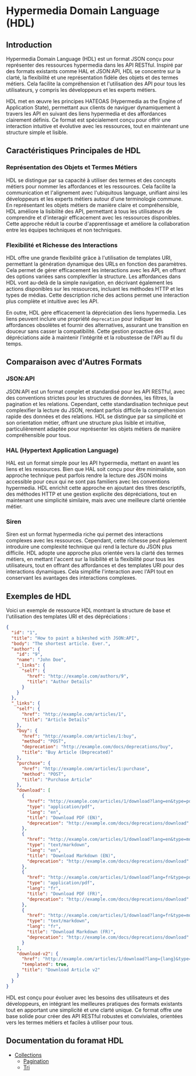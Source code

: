 # Hypermedia Domain Language (HDL)

## Introduction

Hypermedia Domain Language (HDL) est un format JSON conçu pour représenter des ressources hypermedia dans les API RESTful. Inspiré par des formats existants comme HAL et JSON:API, HDL se concentre sur la clarté, la flexibilité et une représentation fidèle des objets et des termes métiers. Cela facilite la compréhension et l'utilisation des API pour tous les utilisateurs, y compris les développeurs et les experts métiers.

HDL met en œuvre les principes HATEOAS (Hypermedia as the Engine of Application State), permettant aux clients de naviguer dynamiquement à travers les API en suivant des liens hypermedia et des affordances clairement définis. Ce format est spécialement conçu pour offrir une interaction intuitive et évolutive avec les ressources, tout en maintenant une structure simple et lisible.

## Caractéristiques Principales de HDL

### Représentation des Objets et Termes Métiers

HDL se distingue par sa capacité à utiliser des termes et des concepts métiers pour nommer les affordances et les ressources. Cela facilite la communication et l'alignement avec l'ubiquitous language, unifiant ainsi les développeurs et les experts métiers autour d'une terminologie commune. En représentant les objets métiers de manière claire et compréhensible, HDL améliore la lisibilité des API, permettant à tous les utilisateurs de comprendre et d'interagir efficacement avec les ressources disponibles. Cette approche réduit la courbe d'apprentissage et améliore la collaboration entre les équipes techniques et non techniques.

### Flexibilité et Richesse des Interactions

HDL offre une grande flexibilité grâce à l'utilisation de templates URI, permettant la génération dynamique des URLs en fonction des paramètres. Cela permet de gérer efficacement les interactions avec les API, en offrant des options variées sans complexifier la structure. Les affordances dans HDL vont au-delà de la simple navigation, en décrivant également les actions disponibles sur les ressources, incluant les méthodes HTTP et les types de médias. Cette description riche des actions permet une interaction plus complète et intuitive avec les API.

En outre, HDL gère efficacement la dépréciation des liens hypermedia. Les liens peuvent inclure une propriété `deprecation` pour indiquer les affordances obsolètes et fournir des alternatives, assurant une transition en douceur sans casser la compatibilité. Cette gestion proactive des dépréciations aide à maintenir l'intégrité et la robustesse de l'API au fil du temps.

## Comparaison avec d'Autres Formats

### JSON:API

JSON:API est un format complet et standardisé pour les API RESTful, avec des conventions strictes pour les structures de données, les filtres, la pagination et les relations. Cependant, cette standardisation technique peut complexifier la lecture du JSON, rendant parfois difficile la compréhension rapide des données et des relations. HDL se distingue par sa simplicité et son orientation métier, offrant une structure plus lisible et intuitive, particulièrement adaptée pour représenter les objets métiers de manière compréhensible pour tous.

### HAL (Hypertext Application Language)

HAL est un format simple pour les API hypermedia, mettant en avant les liens et les ressources. Bien que HAL soit conçu pour être minimaliste, son approche technique peut parfois rendre la lecture des JSON moins accessible pour ceux qui ne sont pas familiers avec les conventions hypermedia. HDL enrichit cette approche en ajoutant des titres descriptifs, des méthodes HTTP et une gestion explicite des dépréciations, tout en maintenant une simplicité similaire, mais avec une meilleure clarté orientée métier.

### Siren

Siren est un format hypermedia riche qui permet des interactions complexes avec les ressources. Cependant, cette richesse peut également introduire une complexité technique qui rend la lecture du JSON plus difficile. HDL adopte une approche plus orientée vers la clarté des termes métiers, en mettant l'accent sur la lisibilité et la flexibilité pour tous les utilisateurs, tout en offrant des affordances et des templates URI pour des interactions dynamiques. Cela simplifie l'interaction avec l'API tout en conservant les avantages des interactions complexes.

## Exemples de HDL

Voici un exemple de ressource HDL montrant la structure de base et l'utilisation des templates URI et des dépréciations :

```json
{
  "id": "1",
  "title": "How to paint a bikeshed with JSON:API",
  "body": "The shortest article. Ever.",
  "author": {
    "id": "9",
    "name": "John Doe",
    "_links": {
      "self": {
        "href": "http://example.com/authors/9",
        "title": "Author Details"
      }
    }
  },
  "_links": {
    "self": {
      "href": "http://example.com/articles/1",
      "title": "Article Details"
    },
    "buy": {
      "href": "http://example.com/articles/1:buy",
      "method": "POST",
      "deprecation": "http://example.com/docs/deprecations/buy",
      "title": "Buy Article (Deprecated)"
    },
    "purchase": {
      "href": "http://example.com/articles/1:purchase",
      "method": "POST",
      "title": "Purchase Article"
    },
    "download": [
      {
        "href": "http://example.com/articles/1/download?lang=en&type=pdf",
        "type": "application/pdf",
        "lang": "en",
        "title": "Download PDF (EN)",
        "deprecation": "http://example.com/docs/deprecations/download"
      },
      {
        "href": "http://example.com/articles/1/download?lang=en&type=md",
        "type": "text/markdown",
        "lang": "en",
        "title": "Download Markdown (EN)",
        "deprecation": "http://example.com/docs/deprecations/download"
      },
      {
        "href": "http://example.com/articles/1/download?lang=fr&type=pdf",
        "type": "application/pdf",
        "lang": "fr",
        "title": "Download PDF (FR)",
        "deprecation": "http://example.com/docs/deprecations/download"
      },
      {
        "href": "http://example.com/articles/1/download?lang=fr&type=md",
        "type": "text/markdown",
        "lang": "fr",
        "title": "Download Markdown (FR)",
        "deprecation": "http://example.com/docs/deprecations/download"
      }
    ],
    "download-v2": {
      "href": "http://example.com/articles/1/download?lang={lang}&type={type}",
      "templated": true,
      "title": "Download Article v2"
    }
  }
}
```

HDL est conçu pour évoluer avec les besoins des utilisateurs et des développeurs, en intégrant les meilleures pratiques des formats existants tout en apportant une simplicité et une clarté unique. Ce format offre une base solide pour créer des API RESTful robustes et conviviales, orientées vers les termes métiers et faciles à utiliser pour tous.

## Documentation du foramat HDL

* [Collections](doc/collection.md)
  * [Pagination](doc/pagination.md)
  * [Tri](doc/sorting.md)
